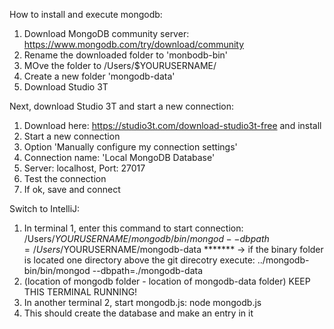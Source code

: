 How to install and execute mongodb:

1) Download MongoDB community server: https://www.mongodb.com/try/download/community
2) Rename the downloaded folder to 'monbodb-bin'
3) MOve the folder to /Users/$YOURUSERNAME/
4) Create a new folder 'mongodb-data'
5) Download Studio 3T

Next, download Studio 3T and start a new connection:
1) Download here: https://studio3t.com/download-studio3t-free and install
2) Start a new connection
3) Option 'Manually configure my connection settings'
4) Connection name: 'Local MongoDB Database'
5) Server: localhost, Port: 27017
6) Test the connection
7) If ok, save and connect

Switch to IntelliJ:
1) In terminal 1, enter this command to start connection:
   /Users/$YOURUSERNAME/mongodb/bin/mongod --dbpath=/Users/$YOURUSERNAME/mongodb-data
   ******* -> if the binary folder is located one directory above the git direcotry execute:
         ../mongodb-bin/bin/mongod --dbpath=./mongodb-data
2) (location of mongodb folder - location of mongodb-data folder)
   KEEP THIS TERMINAL RUNNING!
2) In another terminal 2, start mongodb.js: node mongodb.js
3) This should create the database and make an entry in it
